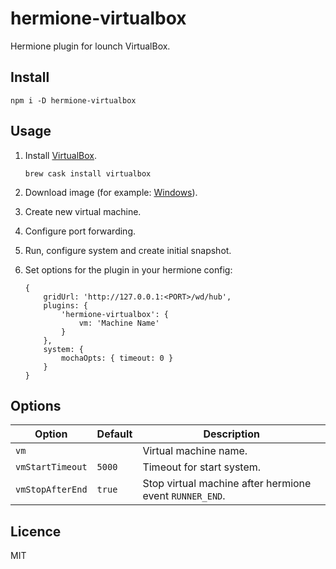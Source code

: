 # hermione-virtualbox

Hermione plugin for lounch VirtualBox.

## Install

```
npm i -D hermione-virtualbox
```

## Usage

1. Install [VirtualBox](https://www.virtualbox.org).
    ```
    brew cask install virtualbox
    ```
2. Download image (for example: [Windows](https://developer.microsoft.com/en-us/microsoft-edge/tools/vms/)).

3. Create new virtual machine.

4. Configure port forwarding.

5. Run, configure system and create initial snapshot.

6. Set options for the plugin in your hermione config:
    ```
    {
        gridUrl: 'http://127.0.0.1:<PORT>/wd/hub',
        plugins: {
            'hermione-virtualbox': {
                vm: 'Machine Name'
            }
        },
        system: {
            mochaOpts: { timeout: 0 }
        }
    }
    ```

## Options

| Option | Default | Description |
| --- | --- | --- |
| `vm` | | Virtual machine name. |
| `vmStartTimeout` | `5000` | Timeout for start system. |
| `vmStopAfterEnd` | `true` | Stop virtual machine after hermione event `RUNNER_END`. |

## Licence

MIT
